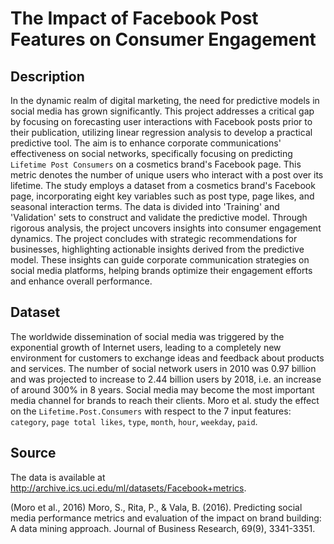 # The Impact of Facebook Post Features on Consumer Engagement

## Description
In the dynamic realm of digital marketing, the need for predictive models in social media has grown significantly. This project addresses a critical gap by focusing on forecasting user interactions with Facebook posts prior to their publication, utilizing linear regression analysis to develop a practical predictive tool. The aim is to enhance corporate communications' effectiveness on social networks, specifically focusing on predicting `Lifetime Post Consumers` on a cosmetics brand's Facebook page. This metric denotes the number of unique users who interact with a post over its lifetime. The study employs a dataset from a cosmetics brand's Facebook page, incorporating eight key variables such as post type, page likes, and seasonal interaction terms. The data is divided into 'Training' and 'Validation' sets to construct and validate the predictive model. Through rigorous analysis, the project uncovers insights into consumer engagement dynamics. The project concludes with strategic recommendations for businesses, highlighting actionable insights derived from the predictive model. These insights can guide corporate communication strategies on social media platforms, helping brands optimize their engagement efforts and enhance overall performance.

## Dataset
The worldwide dissemination of social media was triggered by the exponential growth of Internet users, leading to a completely new environment for customers to exchange ideas and feedback about products and services. The number of social network users in 2010 was 0.97 billion and was projected to increase to 2.44 billion users by 2018, i.e. an increase of around 300% in 8 years. Social media may become the most important media channel for brands to reach their clients. Moro et al. study the effect on the `Lifetime.Post.Consumers` with respect to the 7 input features: `category`, `page total likes`, `type`, `month`, `hour`, `weekday`, `paid`.

## Source
The data is available at http://archive.ics.uci.edu/ml/datasets/Facebook+metrics.

(Moro et al., 2016) Moro, S., Rita, P., & Vala, B. (2016). Predicting social media performance metrics and evaluation of the impact on brand building: A data mining approach. Journal of Business Research, 69(9), 3341-3351.
